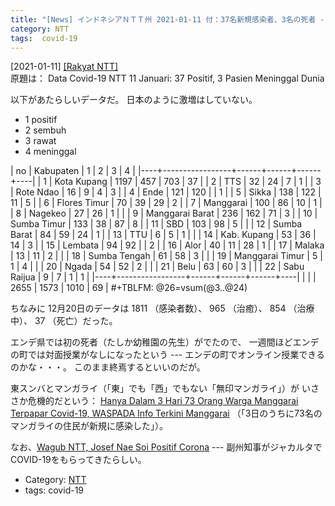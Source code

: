 ```yaml
---
title: "[News] インドネシアＮＴＴ州 2021-01-11 付：37名新規感染者、3名の死者 ---「大流行」ではないようだ"
category: NTT
tags:  covid-19
---
```


[2021-01-11] [[Rakyat NTT]](https://rakyatntt|com/data-covid-19-ntt-11-januari-37-positif-3-pasien-meninggal-dunia/)  
 原題は：
Data Covid-19 NTT 11 Januari: 37 Positif, 3 Pasien Meninggal Dunia

 以下があたらしいデータだ。
日本のように激増はしていない。

- 1 positif
- 2 sembuh
- 3 rawat
- 4 meninggal

| no | Kabupaten       |    1 |    2 |    3 |  4 |
|----+-----------------+------+------+------+----|
|  1 | Kota Kupang     | 1197 |  457 |  703 | 37 |
|  2 | TTS             |   32 |   24 |    7 |  1 |
|  3 | Rote Ndao       |   16 |    9 |    4 |  3 |
|  4 | Ende            |  121 |  120 |      |  1 |
|  5 | Sikka           |  138 |  122 |   11 |  5 |
|  6 | Flores Timur    |   70 |   39 |   29 |  2 |
|  7 | Manggarai       |  100 |   86 |   10 |  1 |
|  8 | Nagekeo         |   27 |   26 |    1 |    |
|  9 | Manggarai Barat |  236 |  162 |   71 |  3 |
| 10 | Sumba Timur     |  133 |   38 |   87 |  8 |
| 11 | SBD             |  103 |   98 |    5 |    |
| 12 | Sumba Barat     |   84 |   59 |   24 |  1 |
| 13 | TTU             |    6 |    5 |    1 |    |
| 14 | Kab. Kupang     |   53 |   36 |   14 |  3 |
| 15 | Lembata         |   94 |   92 |      |  2 |
| 16 | Alor            |   40 |   11 |   28 |  1 |
| 17 | Malaka          |   13 |   11 |    2 |    |
| 18 | Sumba Tengah    |   61 |   58 |    3 |    |
| 19 | Manggarai Timur |    5 |    1 |    4 |    |
| 20 | Ngada           |   54 |   52 |    2 |    |
| 21 | Belu            |   63 |   60 |    3 |    |
| 22 | Sabu Raijua     |    9 |    7 |    1 |  1 |
|----+-----------------+------+------+------+----|
|    |                 | 2655 | 1573 | 1010 | 69 |
#+TBLFM: @26=vsum(@3..@24)

 ちなみに 12月20日のデータは 1811 （感染者数）、
965 （治癒）、 854 （治療中）、 37 （死亡）だった。

 エンデ県では初の死者（たしか幼稚園の先生）がでたので、
一週間ほどエンデの町では対面授業がなしになったという ---
エンデの町でオンライン授業できるのかな・・・。
このまま終焉するといいのだが。

 東スンバとマンガライ（「東」でも「西」でもない「無印マンガライ」）が
いささか危機的だという：
[Hanya Dalam 3 Hari 73 Orang Warga Manggarai Terpapar Covid-19, WASPADA Info Terkini Manggarai](https://kupang.tribunnews.com/2021/01/09/hanya-dalam-3-hari-73-orang-warga-manggarai-terpapar-covid-19-waspada-info-terkini-manggarai)
（「3日のうちに73名のマンガライの住民が新規に感染した」）。

 なお、[Wagub NTT, Josef Nae Soi Positif Corona](https://kupang.tribunnews.com/2021/01/11/wagub-ntt-josef-nae-soi-positif-corona) ---
副州知事がジャカルタでCOVID-19をもらってきたらしい。

- Category: [NTT](/categories.html#NTT)
- tags:  covid-19

